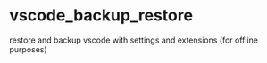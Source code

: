 # vscode_backup_restore
restore and backup vscode with settings and extensions (for offline purposes)
